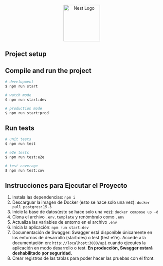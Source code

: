 <p align="center">
  <a href="http://nestjs.com/" target="blank"><img src="https://nestjs.com/img/logo-small.svg" width="120" alt="Nest Logo" /></a>
</p>

[circleci-image]: https://img.shields.io/circleci/build/github/nestjs/nest/master?token=abc123def456
[circleci-url]: https://circleci.com/gh/nestjs/nest

## Project setup

## Compile and run the project

```bash
# development
$ npm run start

# watch mode
$ npm run start:dev

# production mode
$ npm run start:prod
```

## Run tests

```bash
# unit tests
$ npm run test

# e2e tests
$ npm run test:e2e

# test coverage
$ npm run test:cov
```

## Instrucciones para Ejecutar el Proyecto

1. Instala las dependencias: `npm i`
2. Descarguar la imagen de Docker (esto se hace solo una vez):
   `docker pull postgres:15.3`
3. Inicie la base de datos(esto se hace solo una vez):
   `docker compose up -d`
4. Clona el archivo `.env.template` y renómbralo como `.env`
5. Actualiza las variables de entorno en el archivo `.env`
6. Inicia la aplicación: `npm run start:dev`
7. Documentación de Swagger:
   Swagger está disponible únicamente en los entornos de desarrollo (start:dev) o test (test:e2e).
   Accede a la documentación en: `http://localhost:3000/api` cuando ejecutes la aplicación en modo desarrollo o test.
   **En producción, Swagger estará deshabilitado por seguridad.**
8. Crear registros de las tablas para poder hacer las pruebas con el front.
